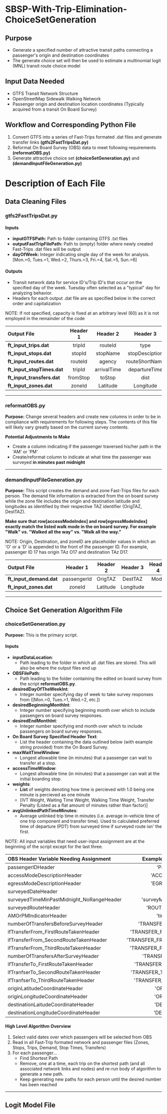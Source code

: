 # SBSP-With-Trip-Elimination-ChoiceSetGeneration
## Purpose
* Generate a specified number of attractive transit paths connecting a passenger's origin and destination coordinates
* The generate choice set will then be used to estimate a multinomial logit (MNL) transit route choice model

## Input Data Needed
* GTFS Transit Network Structure
* OpenStreetMap Sidewalk Walking Network
* Passenger origin and destination location coordinates (Typically acquired from a transit On Board Survey)

## Workflow and Corresponding Python File
1. Convert GTFS into a series of Fast-Trips formated .dat files and generate transfer links  **(gtfs2FastTripsDat.py)**
1. Reformat On Board Survey (OBS) data to meet following requirements **(reformatOBS.py)**
1. Generate attractive choice set **(choiceSetGeneration.py)** and **(demandInputFileGeneration.py)**



# Description of Each File
## Data Cleaning Files
### gtfs2FastTripsDat.py
#### Inputs
* **inputGTFSPath:** Path to folder containing GTFS .txt files
* **outputFastTripFilePath:** Path to (empty) folder where newly created Fast-Trips .dat files will be output
* **dayOfWeek:** Integer indicating single day of the week for analysis. [Mon.=0, Tues.=1, Wed.=2, Thurs.=3, Fri.=4, Sat.=5, Sun.=6]

#### Outputs
* Transit network data for service ID's/Trip ID's that occur on the specified day of the week. Tuesday often selected as a "typical" day for analyzing behavior.
* Headers for each output .dat file are as specified below in the correct order and capitalization

NOTE: If not specified, capacity is fixed at an arbitrary level (60) as it is not employed in the remainder of the code

| Output File                |  Header 1   |  Header 2   |  Header 3      |  Header 4     |  Header 5  |  Header 6 | Header 7    | 
|:-------------------------- |:-----------:| :----------:|:--------------:|:-------------:|:----------:|:---------:|:-----------:|
| **ft_input_trips.dat**     | tripId      | routeId     | type           | startTime     |	capacity   | shapeId   | directionId |
| **ft_input_stops.dat**     | stopId      | stopName    | stopDesciption | Latitude      |	Longitude  | capacity  |             |
| **ft_input_routes.dat**    | routeId     | agency      | routeShortName | routeLongName |	routeType  |           |             |
| **ft_input_stopTimes.dat** | tripId      | arrivalTime | departureTime  | stopId        |	sequence   |           |             |
| **ft_input_transfers.dat** | fromStop    | toStop      | dist           | time          |	           |           |             |
| **ft_input_zones.dat**     | zoneId      | Latitude    | Longitude      |               |	           |           |             |

***

### reformatOBS.py
**Purpose:** Change several headers and create new columns in order to be in compliance with requirements for following steps. The contents of this file will likely vary greatly based on the current survey contents.

**Potential Adjustments to Make**
* Create a column indicating if the passenger traversed his/her path in the 'AM' or 'PM'
* Create/reformat column to indicate at what time the passenger was surveyed **in minutes past midnight**


***

### demandInputFileGeneration.py
**Purpose:** This script creates the demand and zone Fast-Trips files for each person. The demand file information is extracted from the on board survey while the zone file includes the origin and destination latitude and longitudes as identified by their respective TAZ identifier (OrigTAZ, DestTAZ).  

**Make sure that row[accessModeIndex] and row[egressModeIndex] exactly match the listed walk mode in the on board survey. For example "Walk" vs. "Walked all the way" vs. "Walk all the way."**

NOTE: Origin, Destination, and zoneID are placeholder values in which an 'O' or a 'D' is appended to the front of the passenger ID. For example, passenger ID 17 has origin TAz O17 and destination TAz D17.

| Output File                |  Header 1   |  Header 2   |  Header 3 |  Header 4     |  Header 5  |  Header 6 | Header 7 | Header 8 | 
|:-------------------------- |:-----------:| :----------:|:--------:|:------:|:-----------:|:---------:|:-----:|:------------:|
| **ft_input_demand.dat**    | passengerId | OrigTAZ     | DestTAZ   | Mode  |	timePeriod | Direction | PDT   | SurveyedPath |
| **ft_input_zones.dat**     | zoneId      | Latitude    | Longitude |       |	           |           |       |              |

***
## Choice Set Generation Algorithm File
### choiceSetGeneration.py
**Purpose:** This is the primary script. 

#### Inputs
* **inputDataLocation**: 
  * Path leading to the folder in which all .dat files are stored. This will also be where the output files end up
* **OBSFilePath**: 
  * Path leading to the folder containing the edited on board survey from the script **reformatOBS.py**.
* **desiredDayOfTheWeekInt**:
  * Integer number specifying day of week to take survey responses from ([Mon.=0, Tues.=1, Wed.=2, etc.])
* **desiredBeginningMonthInt**: 
  * Integer number specifying beginning month over which to include passengers on board survey responses.
* **desiredEndMonthInt**: 
  * Integer number specifying end month over which to include passengers on board survey responses.
* **On Board Survey Specified Header Text**: 
  * List the header containing the data outlined below (with example string provided) from the On Board Survey.
* **maxWaitTimeWindow**: 
  * Longest allowable time (in minutes) that a passenger can wait to transfer at a stop.
* **accessTimeWindow**: 
  * Longest allowable time (in minutes) that a passenger can wait at the initial boarding stop.
* **weights**: 
  * **List** of weights denoting how time is percieved with 1.0 being one minute is percieved as one minute
  * [IVT Weight, Waiting Time Weight, Walking Time Weight, Transfer Penalty (Listed as a flat amount of minutes rather than factor)] 
* **avgUnlinkedPathTimeMinutes**:
  * Average unlinked trip time in minutes (i.e. average in-vehicle time of one trip component and transfer time). Used to calculated preferred time of departure (PDT) from surveyed time if surveyed route isn' the first.
  
NOTE: All input variables that need user-input assignment are at the beginning of the script except for the last three.

| OBS Header Variable Needing Assignment    |  Example String to Input     | 
|:------------------------------------------|:----------------------------:|
| passengerIDHeader                         |     'Passenger'              |
| accessModeDescriptionHeader               |     'ACCESS_MODE'            | 
| egressModeDescriptionHeader               |     'EGRESS_MODE'            |
| surveyedDateHeader                        |     'DATE'                   |
| surveyedTimeMinPastMidnight_NoRangeHeader | 'surveyMinPastMidnight'      |          
| surveyedRouteHeader                       | 'ROUTE_SURVEYED'             |
| AMOrPMIndicatorHeader                     | 'timePeriod'                 |
| numberOfTransfersBeforeSurveyHeader       | 'TRANSFERS_FROM_CODE'        |
| ifTransferFrom_FirstRouteTakenHeader      | 'TRANSFER_FROM_FIRST_ROUTE'  |
| ifTransferFrom_SecondRouteTakenHeader     | 'TRANSFER_FROM_SECOND_ROUTE' |
| ifTransferFrom_ThirdRouteTakenHeader      | 'TRANSFER_FROM_THIRD_ROUTE'  |
| numberOfTransfersAfterSurveyHeader        | 'TRANSFERS_TO_CODE'          |
| ifTransferTo_FirstRouteTakenHeader        | 'TRANSFER_TO_FIRST_ROUTE'    |
| ifTranfserTo_SecondRouteTakenHeader       | 'TRANSFER_TO_SECOND_ROUTE'   |
| ifTranfserTo_ThirdRouteTakenHeader        | 'TRANSFER_TO_THIRD_ROUTE'    |
| originLatitudeCoordinateHeader            | 'ORIGIN_LAT'                 |
| originLongitudeCoordinateHeader           | 'ORIGIN_LON'                 |
| destinationLaitudeCoordinateHeader        | 'DESTIN_LAT'                 |
| destinationLongitudeCoordinateHeader      | 'DESTIN_LON'                 |

#### High Level Algorithm Overview
1. Select valid dates over which passengers will be selected from OBS
1. Read in all Fast-Trip formated network and passenger files (Zones, Stops, Trips, Demand, Stop Times, Transfers)
1. For each passenger...
    * Find Shortest Path
    * Remove, one at a time, each trip on the shortest path (and all associated network links and nodes) and re-run body of algorithm to generate a new path.
    * Keep generating new paths for each person until the desired number has been reached

***

## Logit Model File
